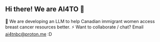 ## Hi there! We are AI4TO 👋
🌱 We are developing an LLM to help Canadian immigrant women access breast cancer resources better. 
⚡ Want to collaborate / chat? Email ai4tnbc@proton.me :D

